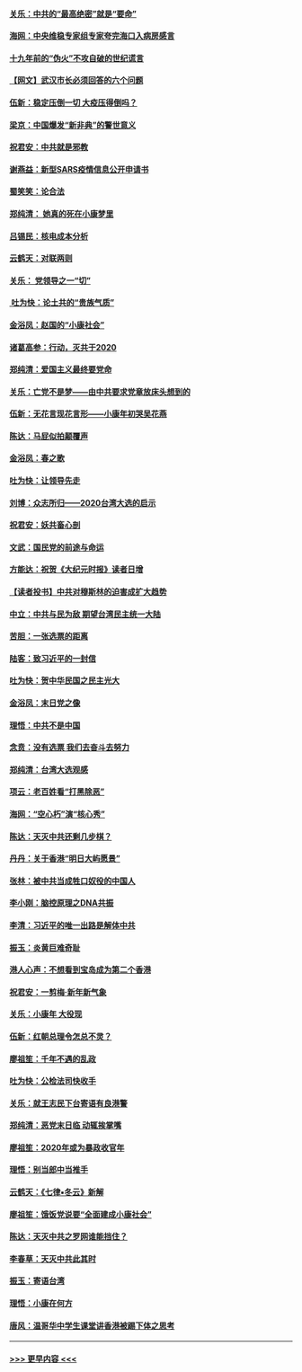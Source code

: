 #### [关乐：中共的“最高绝密”就是“要命”](../pages/nsc993/n11816946.md?t=01251555) 
#### [海网：中央维稳专家组专家夸完海口入病房感言](../pages/nsc993/n11815138.md?t=01251555) 
#### [十九年前的“伪火”不攻自破的世纪谎言](../pages/nsc993/n11813238.md?t=01251555) 
#### [【网文】武汉市长必须回答的六个问题](../pages/nsc993/n11813848.md?t=01251555) 
#### [伍新：稳定压倒一切 大疫压得倒吗？](../pages/nsc993/n11812634.md?t=01251555) 
#### [梁京：中国爆发“新非典”的警世意义](../pages/nsc993/n11812554.md?t=01251555) 
#### [祝君安：中共就是邪教](../pages/nsc993/n11812431.md?t=01251555) 
#### [谢燕益：新型SARS疫情信息公开申请书](../pages/nsc993/n11808840.md?t=01251555) 
#### [蜀笑笑：论合法](../pages/nsc993/n11808064.md?t=01251555) 
#### [郑纯清： 她真的死在小康梦里](../pages/nsc993/n11806623.md?t=01251555) 
#### [吕锡民：核电成本分析](../pages/nsc993/n11806284.md?t=01251555) 
#### [云鹤天：对联两则](../pages/nsc993/n11805957.md?t=01251555) 
#### [关乐： 党领导之一“切”](../pages/nsc993/n11804505.md?t=01251555) 
#### [ 吐为快：论土共的“贵族气质”](../pages/nsc993/n11804490.md?t=01251555) 
#### [金浴凤：赵国的“小康社会”](../pages/nsc993/n11804452.md?t=01251555) 
#### [诸葛高参：行动，灭共于2020](../pages/nsc993/n11804120.md?t=01251555) 
#### [郑纯清：爱国主义最终要党命](../pages/nsc993/n11802197.md?t=01251555) 
#### [关乐：亡党不是梦——由中共要求党章放床头想到的](../pages/nsc993/n11802156.md?t=01251555) 
#### [伍新：无花言现花言形——小康年初哭吴花燕](../pages/nsc993/n11800044.md?t=01251555) 
#### [陈达：马屁似拍颠覆声](../pages/nsc993/n11800010.md?t=01251555) 
#### [金浴凤：春之歌](../pages/nsc993/n11797687.md?t=01251555) 
#### [吐为快：让领导先走](../pages/nsc993/n11797512.md?t=01251555) 
#### [刘博：众志所归——2020台湾大选的启示](../pages/nsc993/n11796878.md?t=01251555) 
#### [祝君安：妖共畜心剖](../pages/nsc993/n11794273.md?t=01251555) 
#### [文武：国民党的前途与命运](../pages/nsc993/n11794198.md?t=01251555) 
#### [方能达：祝贺《大纪元时报》读者日增](../pages/nsc993/n11793807.md?t=01251555) 
#### [【读者投书】中共对穆斯林的迫害成扩大趋势](../pages/nsc993/n11791371.md?t=01251555) 
#### [中立：中共与民为敌 期望台湾民主统一大陆](../pages/nsc993/n11790392.md?t=01251555) 
#### [苦胆：一张选票的距离](../pages/nsc993/n11788914.md?t=01251555) 
#### [陆客：致习近平的一封信](../pages/nsc993/n11788867.md?t=01251555) 
#### [吐为快：贺中华民国之民主光大](../pages/nsc993/n11788618.md?t=01251555) 
#### [金浴凤：末日党之像](../pages/nsc993/n11787475.md?t=01251555) 
#### [理悟：中共不是中国](../pages/nsc993/n11787463.md?t=01251555) 
#### [念贲：没有选票  我们去奋斗去努力](../pages/nsc993/n11787398.md?t=01251555) 
#### [郑纯清：台湾大选观感](../pages/nsc993/n11786210.md?t=01251555) 
#### [项云：老百姓看“打黑除恶”](../pages/nsc993/n11785398.md?t=01251555) 
#### [海网：“空心朽”演“核心秀”](../pages/nsc993/n11783874.md?t=01251555) 
#### [陈达：天灭中共还剩几步棋？](../pages/nsc993/n11783719.md?t=01251555) 
#### [丹丹：关于香港“明日大屿愿景”](../pages/nsc993/n11783273.md?t=01251555) 
#### [张林：被中共当成牲口奴役的中国人](../pages/nsc993/n11782397.md?t=01251555) 
#### [李小刚：脑控原理之DNA共振](../pages/nsc993/n11780962.md?t=01251555) 
#### [李清：习近平的唯一出路是解体中共](../pages/nsc993/n11780866.md?t=01251555) 
#### [振玉：炎黄巨难奇耻](../pages/nsc993/n11779632.md?t=01251555) 
#### [港人心声：不想看到宝岛成为第二个香港](../pages/nsc993/n11778817.md?t=01251555) 
#### [祝君安：一剪梅‧新年新气象](../pages/nsc993/n11776340.md?t=01251555) 
#### [关乐：小康年 大役现](../pages/nsc993/n11774213.md?t=01251555) 
#### [伍新：红朝总理令怎总不灵？](../pages/nsc993/n11770813.md?t=01251555) 
#### [廖祖笙：千年不遇的乱政](../pages/nsc993/n11770373.md?t=01251555) 
#### [吐为快：公检法司快收手](../pages/nsc993/n11770359.md?t=01251555) 
#### [关乐：就王志民下台寄语有良港警](../pages/nsc993/n11769903.md?t=01251555) 
#### [郑纯清：恶党末日临 动辄挨掌嘴](../pages/nsc993/n11769356.md?t=01251555) 
#### [廖祖笙：2020年或为暴政收官年](../pages/nsc993/n11768216.md?t=01251555) 
#### [理悟：别当郎中当推手](../pages/nsc993/n11768243.md?t=01251555) 
#### [云鹤天：《七律▪冬云》新解](../pages/nsc993/n11768204.md?t=01251555) 
#### [廖祖笙：饿饭党说要“全面建成小康社会”](../pages/nsc993/n11767482.md?t=01251555) 
#### [陈达：天灭中共之罗网谁能挡住？](../pages/nsc993/n11767465.md?t=01251555) 
#### [李春草：天灭中共此其时](../pages/nsc993/n11767452.md?t=01251555) 
#### [振玉：寄语台湾](../pages/nsc993/n11767432.md?t=01251555) 
#### [理悟：小康在何方](../pages/nsc993/n11767394.md?t=01251555) 
#### [唐风：温哥华中学生课堂讲香港被踢下体之思考](../pages/nsc993/n11766848.md?t=01251555) 

----
#### [ >>> 更早内容 <<< ](../indexes/nsc993-earlier.md)
